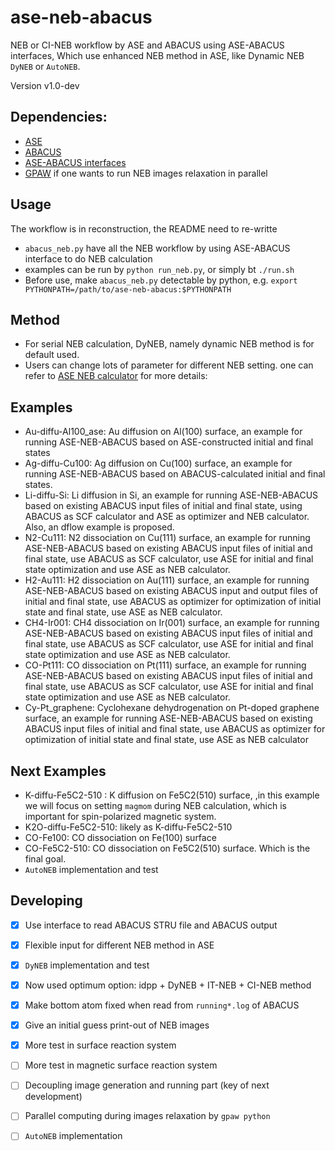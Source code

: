 # ase-neb-abacus
NEB or CI-NEB workflow by ASE and ABACUS using ASE-ABACUS interfaces,
Which use enhanced NEB method in ASE, like Dynamic NEB `DyNEB` or `AutoNEB`.

Version v1.0-dev

## Dependencies:
- [ASE](https://wiki.fysik.dtu.dk/ase/about.html)
- [ABACUS](https://abacus.deepmodeling.com/en/latest/)
- [ASE-ABACUS interfaces](https://gitlab.com/1041176461/ase-abacus)
- [GPAW](https://wiki.fysik.dtu.dk/gpaw/install.html) if one wants to run NEB images relaxation in parallel

## Usage
The workflow is in reconstruction, the README need to re-writte

- `abacus_neb.py` have all the NEB workflow by using ASE-ABACUS interface to do NEB calculation
- examples can be run by `python run_neb.py`, or simply bt `./run.sh`
- Before use, make `abacus_neb.py` detectable by python, e.g. `export PYTHONPATH=/path/to/ase-neb-abacus:$PYTHONPATH`

## Method
- For serial NEB calculation, DyNEB, namely dynamic NEB method is for default used.
- Users can change lots of parameter for different NEB setting. one can refer to [ASE NEB calculator](https://wiki.fysik.dtu.dk/ase/ase/neb.html#module-ase.neb) for more details: 

## Examples
- Au-diffu-Al100_ase: Au diffusion on Al(100) surface, an example for running ASE-NEB-ABACUS based on ASE-constructed initial and final states
- Ag-diffu-Cu100: Ag diffusion on Cu(100) surface, an example for running ASE-NEB-ABACUS based on ABACUS-calculated initial and final states. 
- Li-diffu-Si: Li diffusion in Si, an example for running ASE-NEB-ABACUS based on existing ABACUS input files of initial and final state, using ABACUS as SCF calculator and ASE as optimizer and NEB calculator.  Also, an dflow example is proposed.
- N2-Cu111: N2 dissociation on Cu(111) surface, an example for running ASE-NEB-ABACUS based on existing ABACUS input files of initial and final state, use ABACUS as SCF calculator, use ASE for initial and final state optimization and use ASE as NEB calculator. 
- H2-Au111: H2 dissociation on Au(111) surface, an example for running ASE-NEB-ABACUS based on existing ABACUS input and output files of initial and final state, use ABACUS as optimizer for optimization of initial state and final state, use ASE as NEB calculator.
- CH4-Ir001: CH4 dissociation on Ir(001) surface, an example for running ASE-NEB-ABACUS based on existing ABACUS input files of initial and final state, use ABACUS as SCF calculator, use ASE for initial and final state optimization and use ASE as NEB calculator.
- CO-Pt111: CO dissociation on Pt(111) surface, an example for running ASE-NEB-ABACUS based on existing ABACUS input files of initial and final state, use ABACUS as SCF calculator, use ASE for initial and final state optimization and use ASE as NEB calculator. 
- Cy-Pt_graphene: Cyclohexane dehydrogenation on Pt-doped graphene surface, an example for running ASE-NEB-ABACUS based on existing ABACUS input files of initial and final state, use ABACUS as optimizer for optimization of initial state and final state, use ASE as NEB calculator


## Next Examples
- K-diffu-Fe5C2-510 : K diffusion on Fe5C2(510) surface, ,in this example we will focus on setting `magmom` during NEB calculation, which is important for spin-polarized magnetic system.
- K2O-diffu-Fe5C2-510: likely as K-diffu-Fe5C2-510
- CO-Fe100: CO dissociation on Fe(100) surface
- CO-Fe5C2-510: CO dissociation on Fe5C2(510) surface. Which is the final goal.
- `AutoNEB` implementation and test 

## Developing
- [x] Use interface to read ABACUS STRU file and ABACUS output
- [x] Flexible input for different NEB method in ASE
- [x] `DyNEB` implementation and test
- [x] Now used optimum option: idpp + DyNEB + IT-NEB + CI-NEB method
- [x] Make bottom atom fixed when read from `running*.log` of ABACUS
- [x] Give an initial guess print-out of NEB images
- [x] More test in surface reaction system
- [ ] More test in magnetic surface reaction system
- [ ] Decoupling image generation and running part (key of next development)
- [ ] Parallel computing during images relaxation by `gpaw python`
- [ ] `AutoNEB` implementation


